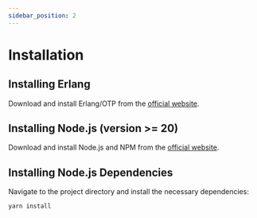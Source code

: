 ```yaml
---
sidebar_position: 2
---
```


# Installation

## Installing Erlang

Download and install Erlang/OTP from the [official website](https://www.erlang.org/downloads).

## Installing Node.js (version >= 20)

Download and install Node.js and NPM from the [official website](https://nodejs.org/).

## Installing Node.js Dependencies

Navigate to the project directory and install the necessary dependencies:

```bash
yarn install
```
